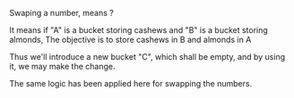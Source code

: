 Swaping a number, means ?

It means if "A" is a bucket storing cashews and "B" is a bucket storing almonds, 
The objective is to store cashews in B and almonds in A 

Thus we'll introduce a new bucket "C", which shall be empty, and by using it, we may make the change.

The same logic has been applied here for swapping the numbers. 